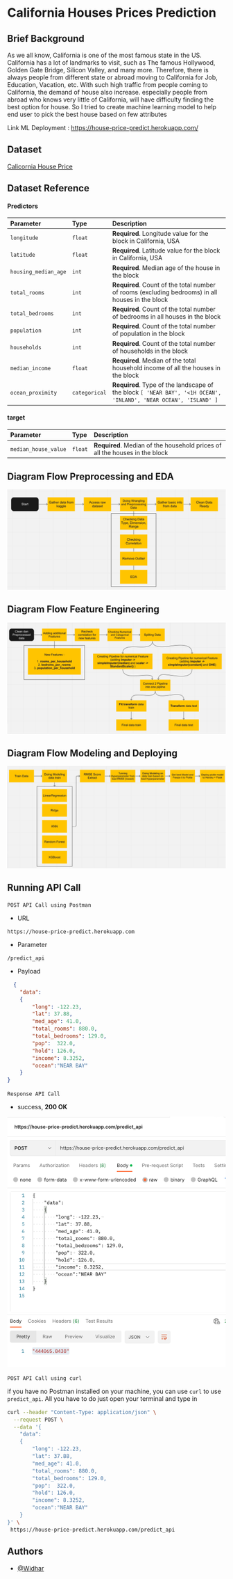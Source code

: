 
# California Houses Prices Prediction

## Brief Background

As we all know, California is one of the most famous state in the US. California has a lot of landmarks to visit, such as The famous Hollywood, Golden Gate Bridge, Silicon Valley, and many more. Therefore, there is always people from different state or abroad moving to California for Job, Education, Vacation, etc. With such high traffic from people coming to California, the demand of house also increase. especially people from abroad who knows very little of California, will have difficulty finding the best option for house. So I tried to create machine learning model to help end user to pick the best house based on few attributes

Link ML Deployment : https://house-price-predict.herokuapp.com/

## Dataset

[Calicornia House Price](https://www.kaggle.com/datasets/shibumohapatra/house-price)


## Dataset Reference

#### Predictors


| Parameter | Type     | Description                |
| :-------- | :------- | :------------------------- |
| `longitude` | `float` | **Required**. Longitude value for the block in California, USA  |
| `latitude` | `float` | **Required**. Latitude value for the block in California, USA  |
| `housing_median_age` | `int` | **Required**. Median age of the house in the block  |
| `total_rooms` | `int` | **Required**. Count of the total number of rooms (excluding bedrooms) in all houses in the block  |
| `total_bedrooms` | `int` | **Required**. Count of the total number of bedrooms in all houses in the block  |
| `population` | `int` | **Required**. Count of the total number of population in the block  |
| `households` | `int` | **Required**. Count of the total number of households in the block  |
| `median_income` | `float` | **Required**. Median of the total household income of all the houses in the block  |
| `ocean_proximity` | `categorical` | **Required**. Type of the landscape of the block `[ 'NEAR BAY', '<1H OCEAN', 'INLAND', 'NEAR OCEAN', 'ISLAND' ]` |

#### target
| Parameter | Type     | Description                |
| :-------- | :------- | :------------------------- |
| `median_house_value` | `float` | **Required**. Median of the household prices of all the houses in the block |

## Diagram Flow Preprocessing and EDA 

![Flow Prepro](https://github.com/WidharDwiatmoko/house_price_predict_with_deploy/blob/main/docs/Preprocess.png?raw=true)

## Diagram Flow Feature Engineering

![Flow FE](https://github.com/WidharDwiatmoko/house_price_predict_with_deploy/blob/main/docs/FeatureEng.png?raw=true)

## Diagram Flow Modeling and Deploying

![Flow model](https://github.com/WidharDwiatmoko/house_price_predict_with_deploy/blob/main/docs/modeling.png?raw=true)

## Running API Call

`POST API Call using Postman`

- URL

```url
https://house-price-predict.herokuapp.com
```
- Parameter

```url
/predict_api
```
- Payload

```json
  {
    "data":
    {
        "long": -122.23,	
        "lat": 37.88,
        "med_age": 41.0,
        "total_rooms": 880.0,
        "total_bedrooms": 129.0,
        "pop":	322.0,
        "hold":	126.0,
        "income": 8.3252,
        "ocean":"NEAR BAY"
    }
}
```

`Response API Call`
- success, **200 OK** 

![200 success](https://github.com/WidharDwiatmoko/house_price_predict_with_deploy/blob/main/docs/image_apiCall.png?raw=true)

`POST API Call using curl`

if you have no Postman installed on your machine, you can use `curl` to use `predict_api`. All you have to do just open your terminal and type in

```bash
curl --header "Content-Type: application/json" \
  --request POST \
  --data '{
    "data":
    {
        "long": -122.23,
        "lat": 37.88,
        "med_age": 41.0,
        "total_rooms": 880.0,
        "total_bedrooms": 129.0,
        "pop":  322.0,
        "hold": 126.0,
        "income": 8.3252,
        "ocean":"NEAR BAY"
    }
}' \
 https://house-price-predict.herokuapp.com/predict_api
```

## Authors

- [@Widhar](https://github.com/WidharDwiatmoko)


